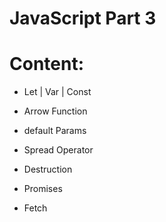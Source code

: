 # JavaScript Part 3

# Content:

- Let | Var | Const

- Arrow Function

- default Params

- Spread Operator

- Destruction

- Promises

- Fetch

